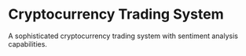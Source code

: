 # Cryptocurrency Trading System

A sophisticated cryptocurrency trading system with sentiment analysis capabilities.
